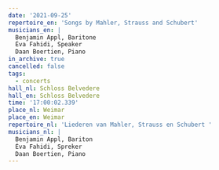 ```yaml
---
date: '2021-09-25'
repertoire_en: 'Songs by Mahler, Strauss and Schubert'
musicians_en: |
  Benjamin Appl, Baritone
  Éva Fahidi, Speaker
  Daan Boertien, Piano
in_archive: true
cancelled: false
tags:
  - concerts
hall_nl: Schloss Belvedere
hall_en: Schloss Belvedere
time: '17:00:02.339'
place_nl: Weimar
place_en: Weimar
repertoire_nl: 'Liederen van Mahler, Strauss en Schubert '
musicians_nl: |
  Benjamin Appl, Bariton
  Éva Fahidi, Spreker
  Daan Boertien, Piano
---
```


